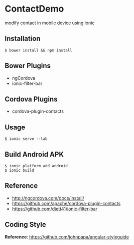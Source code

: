 # ContactDemo
modify contact in mobile device using ionic

## Installation
```shell
$ bower install && npm install
```
## Bower Plugins
* ngCordova
* ionic-filter-bar

## Cordova Plugins
* cordova-plugin-contacts

## Usage
```shell
$ ionic serve --lab
```

## Build Android APK
```shell
$ ionic platform add android
$ ionic build
```

## Reference
* http://ngcordova.com/docs/install/
* https://github.com/apache/cordova-plugin-contacts
* https://github.com/djett41/ionic-filter-bar

## Coding Style
__Reference__: https://github.com/johnpapa/angular-styleguide
